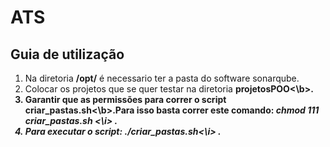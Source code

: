 # ATS


<h2>Guia de utilização</h2>

 <ol>
        <li>Na diretoria <b>/opt/</b> é necessario ter a pasta do software sonarqube.</li>
        <li>Colocar os projetos que se quer testar na diretoria <b>projetosPOO<\b>.</li>
        <li>Garantir que as permissões para correr o script <b>criar_pastas.sh<\b>.Para isso basta correr este comando: <i>chmod 111 criar_pastas.sh <\i> .</li>
        <li>Para executar o script: <i>./criar_pastas.sh<\i> .</li>          
 </ol>
